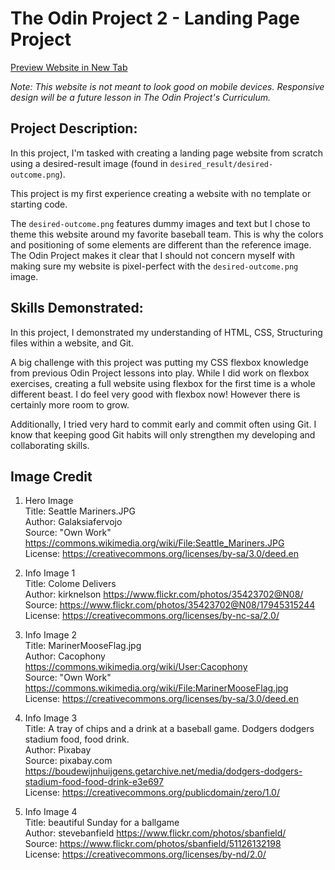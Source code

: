 # The Odin Project 2 - Landing Page Project

<a href="https://zothedev.github.io/mariners-landing-page/" target="_blank">Preview Website in New Tab</a>

*Note: This website is not meant to look good on mobile devices. Responsive design will be a future lesson in The Odin Project's Curriculum.*

## Project Description:
In this project, I'm tasked with creating a landing page website from scratch using a desired-result image (found in `desired_result/desired-outcome.png`). 

This project is my first experience creating a website with no template or starting code. 

The `desired-outcome.png` features dummy images and text but I chose to theme this website around my favorite baseball team. This is why the colors and positioning of some elements are different than the reference image. The Odin Project makes it clear that I should not concern myself with making sure my website is pixel-perfect with the `desired-outcome.png` image.

## Skills Demonstrated:

In this project, I demonstrated my understanding of HTML, CSS, Structuring files within a website, and Git.

A big challenge with this project was putting my CSS flexbox knowledge from previous Odin Project lessons into play. While I did work on flexbox exercises, creating a full website using flexbox for the first time is a whole different beast. I do feel very good with flexbox now! However there is certainly more room to grow.

Additionally, I tried very hard to commit early and commit often using Git. I know that keeping good Git habits will only strengthen my developing and collaborating skills.

## Image Credit

1. Hero Image\
Title: Seattle Mariners.JPG\
Author: Galaksiafervojo\
Source: "Own Work" https://commons.wikimedia.org/wiki/File:Seattle_Mariners.JPG \
License: https://creativecommons.org/licenses/by-sa/3.0/deed.en 

2. Info Image 1\
Title: Colome Delivers\
Author: kirknelson https://www.flickr.com/photos/35423702@N08/ \
Source: https://www.flickr.com/photos/35423702@N08/17945315244 \
License: https://creativecommons.org/licenses/by-nc-sa/2.0/ 

3. Info Image 2\
Title: MarinerMooseFlag.jpg\
Author: Cacophony https://commons.wikimedia.org/wiki/User:Cacophony \
Source: "Own Work" https://commons.wikimedia.org/wiki/File:MarinerMooseFlag.jpg \
License: https://creativecommons.org/licenses/by-sa/3.0/deed.en 

4. Info Image 3\
Title: A tray of chips and a drink at a baseball game. Dodgers dodgers stadium food, food drink.\
Author: Pixabay\
Source: pixabay.com https://boudewijnhuijgens.getarchive.net/media/dodgers-dodgers-stadium-food-food-drink-e3e697 \
License: https://creativecommons.org/publicdomain/zero/1.0/ 

5. Info Image 4\
Title: beautiful Sunday for a ballgame\
Author: stevebanfield https://www.flickr.com/photos/sbanfield/ \
Source: https://www.flickr.com/photos/sbanfield/51126132198 \
License: https://creativecommons.org/licenses/by-nd/2.0/ 
